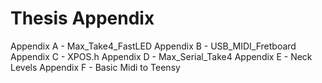 # Thesis Appendix
Appendix A - Max_Take4_FastLED
Appendix B - USB_MIDI_Fretboard
Appendix C - XPOS.h
Appendix D - Max_Serial_Take4
Appendix E - Neck Levels
Appendix F - Basic Midi to Teensy
